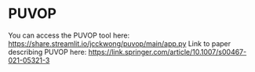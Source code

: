 # PUVOP

You can access the PUVOP tool here: https://share.streamlit.io/jcckwong/puvop/main/app.py
Link to paper describing PUVOP here: https://link.springer.com/article/10.1007/s00467-021-05321-3
